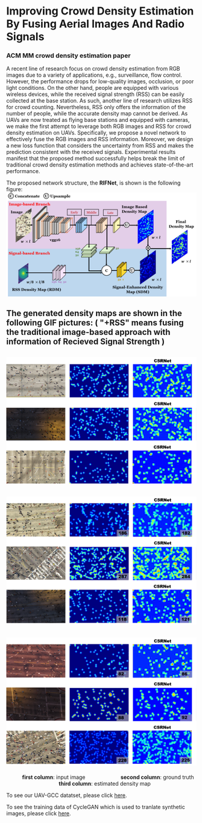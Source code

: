 # Improving Crowd Density Estimation By Fusing Aerial Images And Radio Signals
### ACM MM crowd density estimation paper

A recent line of research focus on crowd density estimation from RGB images due to a variety of applications, e.g., surveillance, flow control. However, the performance drops for low-quality images, occlusion, or poor light conditions. On the other hand, people are equipped with various wireless devices, while the received signal strength (RSS) can be easily collected at the base station. As such, another line of research utilizes RSS for crowd counting. Nevertheless, RSS only offers the information of the number of people, while the accurate density map cannot be derived. As UAVs are now treated as flying base stations and equipped with cameras, we make the first attempt to leverage both RGB images and RSS for crowd density estimation on UAVs. Specifically, we propose a novel network to effectively fuse the RGB images and RSS information. Moreover, we design a new loss function that considers the uncertainty from RSS and makes the prediction consistent with the received signals. Experimental results manifest that the proposed method successfully helps break the limit of traditional crowd density estimation methods and achieves state-of-the-art performance.

The proposed network structure, the **RIFNet**, is shown is the following figure:
![image](./figures/network_structure.png)

The generated density maps are shown in the following GIF pictures: ( "+RSS" means fusing the traditional image-based approach with information of Recieved Signal Strength )
---
![image](./figures/resulting_density_map.gif)
---
![image](./figures/resulting_density_map2.gif)
---
![image](./figures/resulting_density_map3.gif)
---
<div align="center">
    &emsp; &emsp;
    <b>first column</b>: input image &emsp; &emsp; &emsp; &emsp; &emsp;
    <b>second column</b>: ground truth &emsp; &emsp; &emsp; &emsp;
    <b>third column</b>: estimated density map &emsp; &emsp; &emsp;
</div>

To see our UAV-GCC datatset, please click [here](https://drive.google.com/file/d/15M4ilkA_3S9T98iWsXi2MxSfM2KsoboQ/view?usp=sharing).

To see the training data of CycleGAN which is used to tranlate synthetic images, please click [here](https://drive.google.com/file/d/1un6KhXe66W3AXHY1d5HQoQCLNpiCcX4c/view?usp=sharing).

